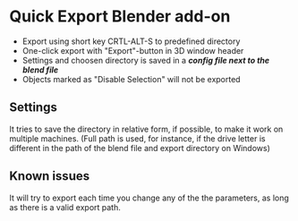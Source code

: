 # Quick Export Blender add-on

* Export using short key CRTL-ALT-S to predefined directory
* One-click export with "Export"-button in 3D window header
* Settings and choosen directory is saved in a ***config file next to the blend file***
* Objects marked as "Disable Selection" will not be exported

## Settings
It tries to save the directory in relative form, if possible, to make it work on multiple machines.
(Full path is used, for instance, if the drive letter is different in the path of the blend file and export directory on Windows)

## Known issues
It will try to export each time you change any of the the parameters, as long as there is a valid export path.
